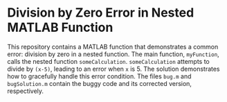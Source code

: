 # Division by Zero Error in Nested MATLAB Function

This repository contains a MATLAB function that demonstrates a common error: division by zero in a nested function. The main function, `myFunction`, calls the nested function `someCalculation`.  `someCalculation` attempts to divide by `(x-5)`, leading to an error when `x` is 5.  The solution demonstrates how to gracefully handle this error condition.  The files `bug.m` and `bugSolution.m` contain the buggy code and its corrected version, respectively.